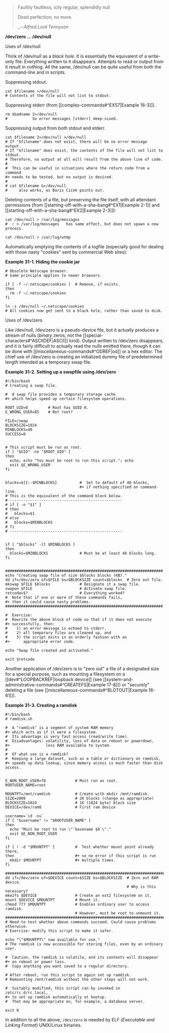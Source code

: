 > Faultily faultless, icily regular, splendidly null
>
> Dead perfection; no more.
>
>_--<cite>Alfred Lord Tennyson</cite>

**/dev/zero ... /dev/null**

Uses of /dev/null

Think of /dev/null as a _black hole_. It is essentially the equivalent of a write-only file. Everything written to it disappears. Attempts to read or output from it result in nothing. All the same, /dev/null can be quite useful from both the command-line and in scripts.

Suppressing stdout.

```
cat $filename >/dev/null
# Contents of the file will not list to stdout.
```

Suppressing stderr (from [[complex-commands#^EX57|Example 16-3]]).

```
rm $badname 2>/dev/null
#           So error messages [stderr] deep-sixed.
```

Suppressing output from _both_ stdout and stderr.

```
cat $filename 2>/dev/null >/dev/null
# If "$filename" does not exist, there will be no error message output.
# If "$filename" does exist, the contents of the file will not list to stdout.
# Therefore, no output at all will result from the above line of code.
#
#  This can be useful in situations where the return code from a command
#+ needs to be tested, but no output is desired.
#
# cat $filename &>/dev/null
#     also works, as Baris Cicek points out.
```

Deleting contents of a file, but preserving the file itself, with all attendant permissions (from [[starting-off-with-a-sha-bang#^EX1|Example 2-1]] and [[starting-off-with-a-sha-bang#^EX2|Example 2-3]]):

```
cat /dev/null > /var/log/messages
#  : > /var/log/messages   has same effect, but does not spawn a new process.

cat /dev/null > /var/log/wtmp
```

Automatically emptying the contents of a logfile (especially good for dealing with those nasty "cookies" sent by commercial Web sites):

**Example 31-1. Hiding the cookie jar**

```
# Obsolete Netscape browser.
# Same principle applies to newer browsers.

if [ -f ~/.netscape/cookies ]  # Remove, if exists.
then
  rm -f ~/.netscape/cookies
fi

ln -s /dev/null ~/.netscape/cookies
# All cookies now get sent to a black hole, rather than saved to disk.
```

Uses of /dev/zero

Like /dev/null, /dev/zero is a pseudo-device file, but it actually produces a stream of nulls (_binary_ zeros, not the [[special-characters#^ASCIIDEF|ASCII]] kind). Output written to /dev/zero disappears, and it is fairly difficult to actually read the nulls emitted there, though it can be done with [[miscellaneous-commands#^ODREF|od]] or a hex editor. The chief use of /dev/zero is creating an initialized dummy file of predetermined length intended as a temporary swap file.

**Example 31-2. Setting up a swapfile using /dev/zero**

```
#!/bin/bash
# Creating a swap file.

#  A swap file provides a temporary storage cache
#+ which helps speed up certain filesystem operations.

ROOT_UID=0         # Root has $UID 0.
E_WRONG_USER=85    # Not root?

FILE=/swap
BLOCKSIZE=1024
MINBLOCKS=40
SUCCESS=0


# This script must be run as root.
if [ "$UID" -ne "$ROOT_UID" ]
then
  echo; echo "You must be root to run this script."; echo
  exit $E_WRONG_USER
fi  
  

blocks=${1:-$MINBLOCKS}          #  Set to default of 40 blocks,
                                 #+ if nothing specified on command-line.
# This is the equivalent of the command block below.
# --------------------------------------------------
# if [ -n "$1" ]
# then
#   blocks=$1
# else
#   blocks=$MINBLOCKS
# fi
# --------------------------------------------------


if [ "$blocks" -lt $MINBLOCKS ]
then
  blocks=$MINBLOCKS              # Must be at least 40 blocks long.
fi  


######################################################################
echo "Creating swap file of size $blocks blocks (KB)."
dd if=/dev/zero of=$FILE bs=$BLOCKSIZE count=$blocks  # Zero out file.
mkswap $FILE $blocks             # Designate it a swap file.
swapon $FILE                     # Activate swap file.
retcode=$?                       # Everything worked?
#  Note that if one or more of these commands fails,
#+ then it could cause nasty problems.
######################################################################

#  Exercise:
#  Rewrite the above block of code so that if it does not execute
#+ successfully, then:
#    1) an error message is echoed to stderr,
#    2) all temporary files are cleaned up, and
#    3) the script exits in an orderly fashion with an
#+      appropriate error code.

echo "Swap file created and activated."

exit $retcode
```

Another application of /dev/zero is to "zero out" a file of a designated size for a special purpose, such as mounting a filesystem on a [[dev#^LOOPBACKREF|loopback device]] (see [[system-and-administrative-commands#^CREATEFS|Example 17-8]]) or "securely" deleting a file (see [[miscellaneous-commands#^BLOTOUT|Example 16-61]]).

**Example 31-3. Creating a ramdisk**

```
#!/bin/bash
# ramdisk.sh

#  A "ramdisk" is a segment of system RAM memory
#+ which acts as if it were a filesystem.
#  Its advantage is very fast access (read/write time).
#  Disadvantages: volatility, loss of data on reboot or powerdown,
#+                less RAM available to system.
#
#  Of what use is a ramdisk?
#  Keeping a large dataset, such as a table or dictionary on ramdisk,
#+ speeds up data lookup, since memory access is much faster than disk access.


E_NON_ROOT_USER=70             # Must run as root.
ROOTUSER_NAME=root

MOUNTPT=/mnt/ramdisk           # Create with mkdir /mnt/ramdisk.
SIZE=2000                      # 2K blocks (change as appropriate)
BLOCKSIZE=1024                 # 1K (1024 byte) block size
DEVICE=/dev/ram0               # First ram device

username=`id -nu`
if [ "$username" != "$ROOTUSER_NAME" ]
then
  echo "Must be root to run \"`basename $0`\"."
  exit $E_NON_ROOT_USER
fi

if [ ! -d "$MOUNTPT" ]         #  Test whether mount point already there,
then                           #+ so no error if this script is run
  mkdir $MOUNTPT               #+ multiple times.
fi

##############################################################################
dd if=/dev/zero of=$DEVICE count=$SIZE bs=$BLOCKSIZE  # Zero out RAM device.
                                                      # Why is this necessary?
mke2fs $DEVICE                 # Create an ext2 filesystem on it.
mount $DEVICE $MOUNTPT         # Mount it.
chmod 777 $MOUNTPT             # Enables ordinary user to access ramdisk.
                               # However, must be root to unmount it.
##############################################################################
# Need to test whether above commands succeed. Could cause problems otherwise.
# Exercise: modify this script to make it safer.

echo "\"$MOUNTPT\" now available for use."
# The ramdisk is now accessible for storing files, even by an ordinary user.

#  Caution, the ramdisk is volatile, and its contents will disappear
#+ on reboot or power loss.
#  Copy anything you want saved to a regular directory.

# After reboot, run this script to again set up ramdisk.
# Remounting /mnt/ramdisk without the other steps will not work.

#  Suitably modified, this script can by invoked in /etc/rc.d/rc.local,
#+ to set up ramdisk automatically at bootup.
#  That may be appropriate on, for example, a database server.

exit 0
```

In addition to all the above, `/dev/zero` is needed by ELF (_Executable and Linking Format_) UNIX/Linux binaries.
